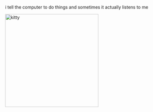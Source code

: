 i tell the computer to do things and sometimes it actually listens to me
<!--START_SECTION:update_image-->
<img src=https://raw.githubusercontent.com/sneakykestrel/sneakykestrel/main/.github/images/devious-angry-kitties.gif height="" width="300" align=left alt=kitty />
<!--END_SECTION:update_image-->

